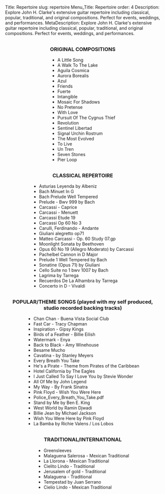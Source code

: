 Title: Repertoire
slug: repertoire
Menu_Title: Repertoire
order: 4
Description: Explore John H. Clarke's extensive guitar repertoire including classical, popular, traditional, and original compositions. Perfect for events, weddings, and performances.
MetaDescription: Explore John H. Clarke's extensive guitar repertoire including classical, popular, traditional, and original compositions. Perfect for events, weddings, and performances.



<h3 style="text-align: center; margin-top: 2em; margin-bottom: 1em;">ORIGINAL COMPOSITIONS</h3>
<ul style="margin: 0 auto; width: fit-content;">
    <li>A Little Song</li>
    <li>A Walk To The Lake</li>
    <li>Aguila Cosmica</li>
    <li>Aurora Borealis</li>
    <li>Azul</li>
    <li>Friends</li>
    <li>Fuerte</li>
    <li>Intangible</li>
    <li>Mosaic For Shadows</li>
    <li>No Pretense</li>
    <li>With Love</li>
    <li>Pursuit Of The Cygnus Thief</li>
    <li>Revolution</li>
    <li>Sentinel Libertad</li>
    <li>Signal Urchin Rostrum</li>
    <li>The Most Evolved</li>
    <li>To Live</li>
    <li>Un Tren</li>
    <li>Seven Stones</li>
    <li>Pier Loop</li>
</ul>


<h3 style="text-align: center; margin-top: 2em; margin-bottom: 1em;">CLASSICAL REPERTOIRE</h3>
<ul style="margin: 0 auto; width: fit-content;">
    <li>Asturias Leyenda by Albeniz</li>
    <li>Bach Minuet In G</li>
    <li>Bach Prelude Well Tempered</li>
    <li>Prelude - Bwv 999 by Bach</li>
    <li>Carcassi - Caprice</li>
    <li>Carcassi - Menuett</li>
    <li>Carcassi Etude 19</li>
    <li>Carcassi Op 60 No 3</li>
    <li>Carulli, Ferdinando - Andante</li>
    <li>Giuliani alegretto op71</li>
    <li>Matteo Carcassi - Op. 60 Study 07.gp</li>
    <li>Moonlight Sonata by Beethoven</li>
    <li>Opus 60 No 19 (Allegro Moderato) by Carcassi</li>
    <li>Pachelbel Cannon in D Major</li>
    <li>Prelude 1 Well Tempered by Bach</li>
    <li>Sonatine (Opus 71) by Giuliani</li>
    <li>Cello Suite no 1 bwv 1007 by Bach</li>
    <li>Lagrima by Tarrega</li>
    <li>Recuerdos De La Alhambra by Tarrega</li>
    <li>Concerto in D - Vivaldi</li>
</ul>

<h3 style="text-align: center; margin-top: 2em; margin-bottom: 1em;">POPULAR/THEME SONGS (played with my self produced, studio recorded backing tracks)</h3>
<ul style="margin: 0 auto; width: fit-content;">
    <li>Chan Chan - Buena Vista Social Club</li>
    <li>Fast Car - Tracy Chapman</li>
    <li>Inspiration - Gipsy Kings</li>
    <li>Birds of a Feather - Billie Eilish</li>
    <li>Watermark - Enya</li>
    <li>Back to Black - Amy Winehouse</li>
    <li>Besame Mucho</li>
    <li>Cavatina - by Stanley Meyers</li>
    <li>Every Breath You Take</li>
    <li>He's a Pirate - Theme from Pirates of the Caribbean</li>
    <li>Hotel California by The Eagles</li>
    <li>I Just Called To Say I Love You by Stevie Wonder</li>
    <li>All Of Me by John Legend</li>
    <li>My Way - By Frank Sinatra</li>
    <li>Pink Floyd - Wish You Were Here</li>
    <li>Police_Every_Breath_You_Take.pdf</li>
    <li>Stand by Me by Ben E. King</li>
    <li>West World by Ramin Djwadi</li>
    <li>Billie Jean by Michael Jackson</li>
    <li>Wish You Were Here by Pink Floyd</li>
    <li>La Bamba by Richie Valens / Los Lobos</li>
</ul>

<h3 style="text-align: center; margin-top: 2em; margin-bottom: 1em;">TRADITIONAL/INTERNATIONAL</h3>
<ul style="margin: 0 auto; width: fit-content;">
    <li>Greensleeves</li>
    <li>Malaguena Salerosa - Mexican Traditional</li>
    <li>La Llorona - Mexican Traditional</li>
    <li>Cielito Lindo - Traditional</li>
    <li>Jerusalem of gold - Traditional</li>
    <li>Malaguena - Traditional</li>
    <li>Tempestad by Juan Serrano</li>
    <li>Cielio Lindo - Mexican Traditional</li>
</ul>
